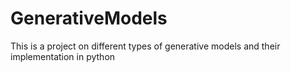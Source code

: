 # GenerativeModels
This is a project on different types of generative models and their implementation in python
